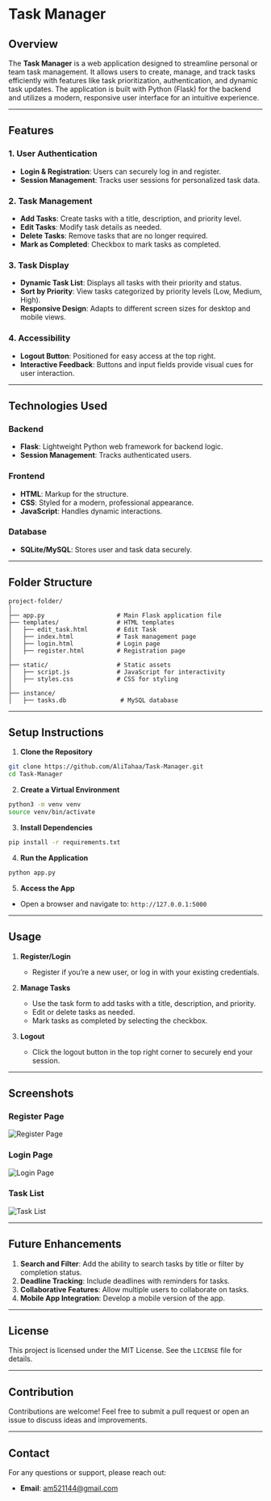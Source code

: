 # Task Manager

## Overview
The **Task Manager** is a web application designed to streamline personal or team task management. It allows users to create, manage, and track tasks efficiently with features like task prioritization, authentication, and dynamic task updates. The application is built with Python (Flask) for the backend and utilizes a modern, responsive user interface for an intuitive experience.

---

## Features

### 1. User Authentication
- **Login & Registration**: Users can securely log in and register.
- **Session Management**: Tracks user sessions for personalized task data.

### 2. Task Management
- **Add Tasks**: Create tasks with a title, description, and priority level.
- **Edit Tasks**: Modify task details as needed.
- **Delete Tasks**: Remove tasks that are no longer required.
- **Mark as Completed**: Checkbox to mark tasks as completed.

### 3. Task Display
- **Dynamic Task List**: Displays all tasks with their priority and status.
- **Sort by Priority**: View tasks categorized by priority levels (Low, Medium, High).
- **Responsive Design**: Adapts to different screen sizes for desktop and mobile views.

### 4. Accessibility
- **Logout Button**: Positioned for easy access at the top right.
- **Interactive Feedback**: Buttons and input fields provide visual cues for user interaction.

---

## Technologies Used

### Backend
- **Flask**: Lightweight Python web framework for backend logic.
- **Session Management**: Tracks authenticated users.

### Frontend
- **HTML**: Markup for the structure.
- **CSS**: Styled for a modern, professional appearance.
- **JavaScript**: Handles dynamic interactions.

### Database
- **SQLite/MySQL**: Stores user and task data securely.

---

## Folder Structure
```
project-folder/
│
├── app.py                    # Main Flask application file
├── templates/                # HTML templates
│   ├── edit_task.html        # Edit Task
│   ├── index.html            # Task management page
│   ├── login.html            # Login page
│   ├── register.html         # Registration page
│
├── static/                   # Static assets
│   ├── script.js             # JavaScript for interactivity
│   ├── styles.css            # CSS for styling
│
├── instance/
│   ├── tasks.db               # MySQL database
```

---

## Setup Instructions

1. **Clone the Repository**
```bash
git clone https://github.com/AliTahaa/Task-Manager.git
cd Task-Manager
```

2. **Create a Virtual Environment**
```bash
python3 -m venv venv
source venv/bin/activate
```

3. **Install Dependencies**
```bash
pip install -r requirements.txt
```

4. **Run the Application**
```bash
python app.py
```

5. **Access the App**
- Open a browser and navigate to: `http://127.0.0.1:5000`

---

## Usage

1. **Register/Login**
   - Register if you’re a new user, or log in with your existing credentials.

2. **Manage Tasks**
   - Use the task form to add tasks with a title, description, and priority.
   - Edit or delete tasks as needed.
   - Mark tasks as completed by selecting the checkbox.

3. **Logout**
   - Click the logout button in the top right corner to securely end your session.

---

## Screenshots

### Register Page
![Register Page](https://github.com/user-attachments/assets/3471991d-8934-43be-be2f-7541a1f63bd2)

### Login Page
![Login Page](https://github.com/user-attachments/assets/1df200fd-29c2-4218-b2e2-f1fd0ab68cba)

### Task List
![Task List](https://github.com/user-attachments/assets/790b785b-c4e1-4812-8aa3-49a65c5d7536)

---

## Future Enhancements

1. **Search and Filter**: Add the ability to search tasks by title or filter by completion status.
2. **Deadline Tracking**: Include deadlines with reminders for tasks.
3. **Collaborative Features**: Allow multiple users to collaborate on tasks.
4. **Mobile App Integration**: Develop a mobile version of the app.

---

## License
This project is licensed under the MIT License. See the `LICENSE` file for details.

---

## Contribution
Contributions are welcome! Feel free to submit a pull request or open an issue to discuss ideas and improvements.

---

## Contact
For any questions or support, please reach out:
- **Email**: am521144@gmail.com
